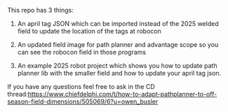 This repo has 3 things:

1. An april tag JSON which can be imported instead of the 2025 welded field to update the location of the tags at robocon

2. An updated field image for path planner and advantage scope so you can see the robocon field in those programs

3. An example 2025 robot project which shows you how to update path planner lib with the smaller field and how to update your april tag json. 

If you have any questions feel free to ask in the CD thread:https://www.chiefdelphi.com/t/how-to-adapt-pathplanner-to-off-season-field-dimensions/505069/6?u=owen_busler
